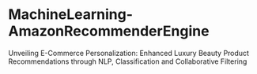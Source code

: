 # MachineLearning-AmazonRecommenderEngine
Unveiling E-Commerce Personalization: Enhanced Luxury Beauty Product Recommendations through NLP, Classification and Collaborative Filtering
